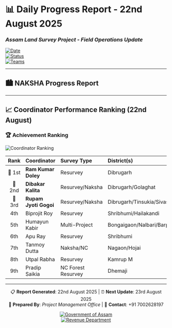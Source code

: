 
# 📊 Daily Progress Report - **22nd August 2025**
### *Assam Land Survey Project - Field Operations Update*

[![Date](https://img.shields.io/badge/Report_Date-22nd_August_2025-blue)](https://github.com)  
[![Status](https://img.shields.io/badge/Status-Active_Operations-green)](https://github.com)  
[![Teams](https://img.shields.io/badge/Active_Teams-Multiple_Circles-orange)](https://github.com)  

---

## 🏙️ **NAKSHA Progress Report**  



---

## 📈 **Coordinator Performance Ranking (22nd August)**  

### 🏆 Achievement Ranking  
![Coordinator Ranking](coordinator_ranking.png)

| **Rank** | **Coordinator** | **Survey Type** | **District(s)** | **Target** | **Achieved** | **Rate** |
|:--------:|:----------------|:----------------|:----------------|:----------:|:------------:|:-------:|
| 🥇 1st | **Ram Kumar Doley** | Resurvey | Dibrugarh | 1,375 | **564** | **41.0%** |
| 🥈 2nd | **Dibakar Kalita** | Resurvey/Naksha | Dibrugarh/Golaghat | 695 | **207** | **29.8%** |
| 🥉 3rd | **Rupam Jyoti Gogoi** | Resurvey/Naksha | Dibrugarh/Tinsukia/Sivasagar | 1,825 | **453** | **24.8%** |
| 4th | Biprojit Roy | Resurvey | Shribhumi/Hailakandi | 1,925 | **404** | **21.0%** |
| 5th | Humayun Kabir | Multi-Project | Bongaigaon/Nalbari/Barpeta/Dhubri | 1,415 | **198** | **14.0%** |
| 6th | Apu Ray | Resurvey | Shribhumi | 2,125 | **264** | **12.4%** |
| 7th | Tanmoy Dutta | Naksha/NC | Nagaon/Hojai | 770 | **73** | **9.5%** |
| 8th | Utpal Rabha | Resurvey | Kamrup M | 720 | **38** | **5.3%** |
| 9th | Pradip Saikia | NC Forest Resurvey | Dhemaji | 600 | **0** | **0.0%** |

---

<div align="center">

📋 **Report Generated**: 22nd August 2025 | ⏰ **Next Update**: 23rd August 2025  
👤 **Prepared By**: *Project Management Office* | 📧 **Contact**: +91 7002628197  

[![Government of Assam](https://img.shields.io/badge/Government_of-Assam-green)](https://assam.gov.in)  
[![Revenue Department](https://img.shields.io/badge/Revenue-Department-blue)](https://revenue.assam.gov.in)  

</div>  




